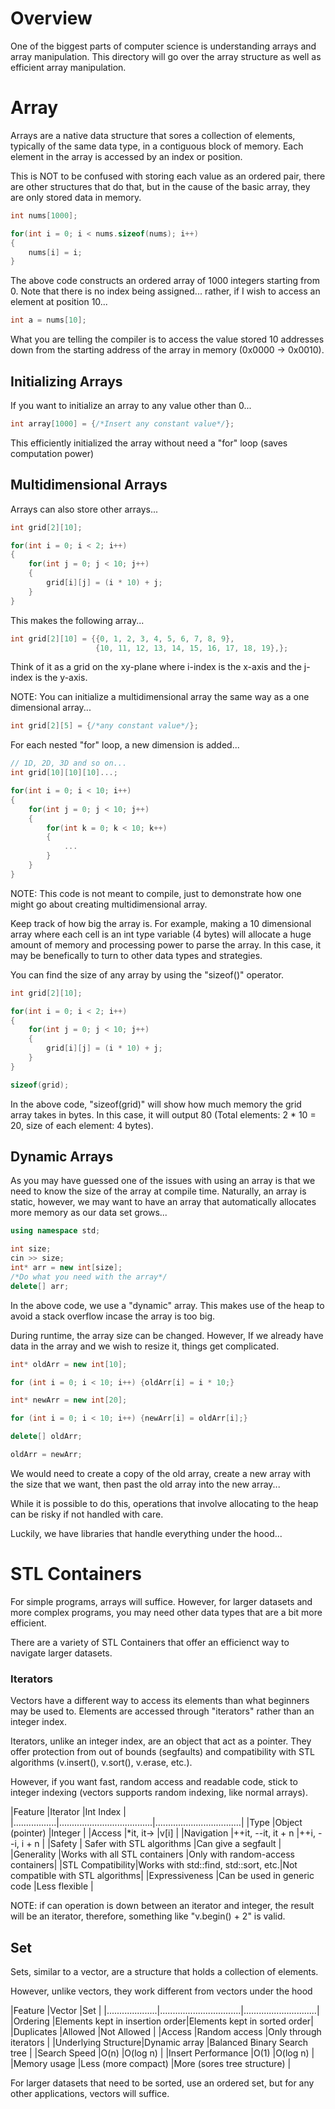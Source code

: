 # Overview

One of the biggest parts of computer science is understanding arrays and array manipulation. This directory will go over the array structure as well as efficient array manipulation.

# Array

Arrays are a native data structure that sores a collection of elements, typically of the same data type, in a contiguous block of memory. Each element in the array is accessed by an index or position.

This is NOT to be confused with storing each value as an ordered pair, there are other structures that do that, but in the cause of the basic array, they are only stored data in memory.

```cpp
int nums[1000];

for(int i = 0; i < nums.sizeof(nums); i++)
{
    nums[i] = i;
}
```

The above code constructs an ordered array of 1000 integers starting from 0. Note that there is no index being assigned... rather, if I wish to access an element at position 10...

```cpp
int a = nums[10];
```

What you are telling the compiler is to access the value stored 10 addresses down from the starting address of the array in memory (0x0000 -> 0x0010).

## Initializing Arrays

If you want to initialize an array to any value other than 0...

```cpp
int array[1000] = {/*Insert any constant value*/};
```

This efficiently initialized the array without need a "for" loop (saves computation power)

## Multidimensional Arrays

Arrays can also store other arrays...

```cpp
int grid[2][10];

for(int i = 0; i < 2; i++)
{
    for(int j = 0; j < 10; j++)
    {
        grid[i][j] = (i * 10) + j;
    }
}
```

This makes the following array...

```cpp
int grid[2][10] = {{0, 1, 2, 3, 4, 5, 6, 7, 8, 9},
                   {10, 11, 12, 13, 14, 15, 16, 17, 18, 19},};
```

Think of it as a grid on the xy-plane where i-index is the x-axis and the j-index is the y-axis.

NOTE: You can initialize a multidimensional array the same way as a one dimensional array...

```cpp
int grid[2][5] = {/*any constant value*/};
```

For each nested "for" loop, a new dimension is added...

```cpp
// 1D, 2D, 3D and so on...
int grid[10][10][10]...;

for(int i = 0; i < 10; i++)
{
    for(int j = 0; j < 10; j++)
    {
        for(int k = 0; k < 10; k++)
        {
            ...
        }
    }
}
```

NOTE: This code is not meant to compile, just to demonstrate how one might go about creating multidimensional array.

Keep track of how big the array is. For example, making a 10 dimensional array where each cell is an int type variable (4 bytes) will allocate a huge amount of memory and processing power to parse the array. In this case, it may be benefically to turn to other data types and strategies.

You can find the size of any array by using the "sizeof()" operator.

```cpp
int grid[2][10];

for(int i = 0; i < 2; i++)
{
    for(int j = 0; j < 10; j++)
    {
        grid[i][j] = (i * 10) + j;
    }
}

sizeof(grid);
```

In the above code, "sizeof(grid)" will show how much memory the grid array takes in bytes. In this case, it will output 80 (Total elements: 2 * 10 = 20, size of each element: 4 bytes).

## Dynamic Arrays

As you may have guessed one of the issues with using an array is that we need to know the size of the array at compile time. Naturally, an array is static, however, we may want to have an array that automatically allocates more memory as our data set grows...

```cpp
using namespace std;

int size;
cin >> size;
int* arr = new int[size];
/*Do what you need with the array*/
delete[] arr;
```

In the above code, we use a "dynamic" array. This makes use of the heap to avoid a stack overflow incase the array is too big. 

During runtime, the array size can be changed. However, If we already have data in the array and we wish to resize it, things get complicated.

```cpp
int* oldArr = new int[10];

for (int i = 0; i < 10; i++) {oldArr[i] = i * 10;}

int* newArr = new int[20]; 

for (int i = 0; i < 10; i++) {newArr[i] = oldArr[i];}

delete[] oldArr;

oldArr = newArr;  

```

We would need to create a copy of the old array, create a new array with the size that we want, then past the old array into the new array...

While it is possible to do this, operations that involve allocating to the heap can be risky if not handled with care. 

Luckily, we have libraries that handle everything under the hood...

# STL Containers

For simple programs, arrays will suffice. However, for larger datasets and more complex programs, you may need other data types that are a bit more efficient.

There are a variety of STL Containers that offer an efficienct way to navigate larger datasets.


### Iterators

Vectors have a different way to access its elements than what beginners may be used to. Elements are accessed through "iterators" rather than an integer index.

Iterators, unlike an integer index, are an object that act as a pointer. They offer protection from out of bounds (segfaults) and compatibility with STL algorithms (v.insert(), v.sort(), v.erase, etc.).

However, if you want fast, random access and readable code, stick to integer indexing (vectors supports random indexing, like normal arrays).

|Feature          |Iterator                             |Int Index                         |
|.................|.....................................|..................................|
|Type             |Object (pointer)                     |Integer                           |
|Access           |*it, it->                            |v[i]                              |
|Navigation       |++it, --it, it + n                   |++i, --i, i + n                   |
|Safety           | Safer with STL algorithms           |Can give a segfault               |
|Generality       |Works with all STL containers        |Only with random-access containers|
|STL Compatibility|Works with std::find, std::sort, etc.|Not compatible with STL algorithms|
|Expressiveness   |Can be used in generic code          |Less flexible                     |

NOTE: if can operation is down between an iterator and integer, the result will be an iterator, therefore, something like "v.begin() + 2" is valid.

## Set

Sets, similar to a vector, are a structure that holds a collection of elements.

However, unlike vectors, they work different from vectors under the hood

|Feature             |Vector                          |Set                          |
|....................|................................|.............................|
|Ordering            |Elements kept in insertion order|Elements kept in sorted order|
|Duplicates          |Allowed                         |Not Allowed                  |
|Access              |Random access                   |Only through iterators       |
|Underlying Structure|Dynamic array                   |Balanced Binary Search tree  |
|Search Speed        |O(n)                            |O(log n)                     |
|Insert Performance  |O(1)                            |O(log n)                     |
|Memory usage        |Less (more compact)             |More (sores tree structure)  |

For larger datasets that need to be sorted, use an ordered set, but for any other applications, vectors will suffice.

